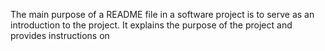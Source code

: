 The main purpose of a README file in a software project is to serve as an introduction to the project. It explains the purpose of the project and provides instructions on 
